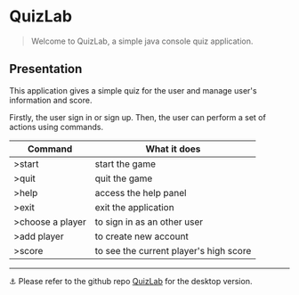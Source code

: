 # QuizLab

> Welcome to QuizLab, a simple java console quiz application.

## Presentation

This application gives a simple quiz for the user and manage user's information and score.

Firstly, the user sign in or sign up. Then, the user can perform a set of actions using commands.

| Command | What it does |
| --- | --- |
| >start | start the game |
| >quit | quit the game |
| >help | access the help panel |
| >exit | exit the application |
| >choose a player | to sign in as an other user |
| >add player | to create new account |
| >score | to see the current player's high score |

---

⚓ Please refer to the github repo [QuizLab](https://github.com/abdorah/QuizLabJavaFx) for the desktop version.
